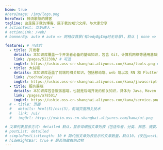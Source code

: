 ```yaml
---
home: true
#heroImage: /img/logo.png
heroText: 神流歌奈的博客
tagline: 这是属于我的博客、属于我的知识文库，与大家分享
# actionText: 立刻进入 →
# actionLink: /web/
# bannerBg: auto # auto => 网格纹背景(有bodyBgImg时无背景)，默认 | none => 无 | '大图地址' | background: 自定义背景样式       提示：如发现文本颜色不适应你的背景时可以到palette.styl修改$bannerTextColor变量

features: # 可选的
  - title: 开发者
    details: 本知识库覆盖一个开发者必备的基础知识，包含 Git、计算机网络等通用基础知识。无论你擅长 Java、C 还是 Python，无论你是移动开发，前端开发还是后端开发，相信这些知识对你来说都很重要！
    link: /pages/52230b/ # 可选
    imgUrl: https://ushio.oss-cn-shanghai.aliyuncs.com/kana/tools.png # 可选
  - title: 大前端
    details: 本知识库涵盖了前端的相关知识，包括移动端、web 端以及 RN 和 Flutter 等跨平台技术。
    link: /technology/
    imgUrl: https://ushio.oss-cn-shanghai.aliyuncs.com/kana/javascript-map.png
  - title: 服务器端
    details: 本知识库包含服务器端，也就是后端开发的相关知识，具体为 Java、Maven 和 Spring 等。后端开发需要的知识又多又杂，希望借助本知识库，能够重新学习和整理这些知识。
    link: /pages/a78501/
    imgUrl: https://ushio.oss-cn-shanghai.aliyuncs.com/kana/service.png
  # - title: 页面
  #   details: html(5)/css(3)，前端页面相关技术
  #   link: /ui/
  #   imgUrl: https://ushio.oss-cn-shanghai.aliyuncs.com/kana/ui.png

# 文章列表显示方式: detailed 默认，显示详细版文章列表（包括作者、分类、标签、摘要、分页等）| simple => 显示简约版文章列表（仅标题和日期）| none 不显示文章列表
# postList: detailed
# simplePostListLength: 10 # 简约版文章列表显示的文章数量，默认10。（仅在postList设置为simple时生效）
# hideRightBar: true # 是否隐藏右侧边栏
---
```



<!-- 小熊猫 -->
<!-- <img src="/img/panda-waving.png" class="panda no-zoom" style="width: 130px;height: 115px;opacity: 0.8;margin-bottom: -4px;padding-bottom:0;position: fixed;bottom: 0;left: 0.5rem;z-index: 1;"> -->

<!--
## 关于

### 📚Blog
这是一个兼具博客文章、知识管理、文档查找的个人网站，主要内容是Web前端技术。如果你喜欢这个博客&主题欢迎到[GitHub](https://github.com/神流歌奈/vuepress-theme-vdoing)点个Star、获取源码，或者交换[友链](/friends/) ( •̀ ω •́ )✧

### 🎨Theme
本站主题是根据[VuePress](https://vuepress.vuejs.org/zh/)的默认主题修改而成。取名`Vdoing`(维度)，旨在轻松打造一个`结构化`与`碎片化`并存的个人在线知识库&博客，让你的知识海洋像一本本书一样清晰易读。配合多维索引，让每一个知识点都可以快速定位！ 更多[详情](https://github.com/神流歌奈/vuepress-theme-vdoing)。

<a href="https://github.com/神流歌奈/vuepress-theme-vdoing" target="_blank"><img src='https://img.shields.io/github/stars/神流歌奈/vuepress-theme-vdoing' alt='GitHub stars' class="no-zoom"></a>
<a href="https://github.com/神流歌奈/vuepress-theme-vdoing" target="_blank"><img src='https://img.shields.io/github/forks/神流歌奈/vuepress-theme-vdoing' alt='GitHub forks' class="no-zoom"></a>

</br>


## 特色功能
博客部分特色功能介绍

#### 一站式技术搜索

   博客内容中包含部分技术教程，可以利用搜索框快速搜索到相关文档，即使博客中没有的，你还可以选择最下方的 `在XXX中搜索“xxx”` 快速到达你想要找的内容。

#### 深色模式与阅读模式
关爱程序员，保护视力，点击右下角的主题模式按钮试试吧~

#### Demo演示模块
   为了更直观的展示一些代码的效果，博客添加了demo模块插件，可查看demo、源码，以及跳转到codepen在线编辑。**示例**：

::: demo [vanilla]
```html
<html>
  <div id="vanilla-box"></div>
</html>
<script>
  var box = document.getElementById('vanilla-box')
  box.innerHTML = 'Hello World! Welcome to EB'
</script>
<style>
#vanilla-box {
  color: #11a8cd;
}
</style>
```
:::


## :email: 联系

- **WeChat or QQ**: <a href="tencent://message/?uin=894072666&Site=&Menu=yesUrl" class='qq'>894072666</a>
- **Email**: <a href="mailto:894072666@qq.com">894072666@qq.com</a>
- **GitHub**: <https://github.com/神流歌奈>

</br>  -->
